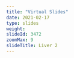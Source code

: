 ```yaml
---
title: "Virtual Slides"
date: 2021-02-17
type: slides
weight:
slideId: 3472
zoomMax: 9
slideTitle: Liver 2
---
```

